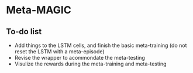 # Meta-MAGIC

## To-do list
* Add things to the LSTM cells, and finish the basic meta-training (do not reset the LSTM with a meta-episode)
* Revise the wrapper to acommondate the meta-testing
* Visulize the rewards during the meta-training and meta-testing
